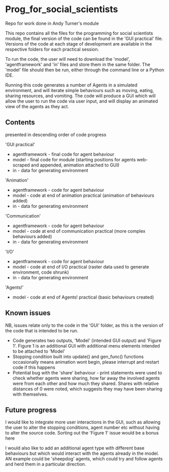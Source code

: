 # Prog_for_social_scientists
Repo for work done in Andy Turner's module

This repo contains all the files for the programming for social scientists module, the final version of the code can be found in the 'GUI practical' file. Versions of the code at each stage of development are available in the respective folders for each practical session. 

To run the code, the user will need to download the 'model', 'agentframework' and 'in' files and store them in the same folder. The 'model' file should then be run, either through the command line or a Python IDE.  

Running this code generates a number of Agents in a simulated environment, and will iterate simple behaviours such as moving, eating, sharing resources, and vomiting. The code will produce a GUI which will allow the user to run the code via user input, and will display an animated view of the agents as they act. 

## Contents

presented in descending order of code progress

'GUI practical'
* agentframework - final code for agent behaviour
* model - final code for module (starting positions for agents web-scraped and appended, animation attached to GUI)
* in - data for generating environment

'Animation'
* agentframework - code for agent behaviour
* model - code at end of animation practical (animation of behaviours added)
* in - data for generating environment

'Communication'
* agentframework - code for agent behaviour
* model - code at end of communication practical (more complex behaviours added)
* in - data for generating environment

'I/O'
* agentframework - code for agent behaviour
* model - code at end of I/O practical (raster data used to generate environment, code shrunk)
* in - data for generating environment

'Agents!'
* model - code at end of Agents! practical (basic behaviours created)

## Known issues

NB, issues relate only to the code in the 'GUI' folder, as this is the version of the code that is intended to be run. 

* Code generates two outputs, 'Model' (intended GUI output) and 'Figure 1'. Figure 1 is an additional GUI with additional menu elements intended to be attached to 'Model'
* Stopping condition built into update() and gen_func() functions occasionally means animation wont begin, please interrupt and restart code if this happens
* Potential bug with the 'share' behaviour - print statements were used to check whether agents were sharing, how far away the involved agents were from each other and how much they shared. Shares with relative distances of 0 were noted, which suggests they may have been sharing with themselves. 

## Future progress

I would like to integrate more user interactions in the GUI, such as allowing the user to alter the stopping conditions, agent number etc without having to alter the source code. Sorting out the 'Figure 1' issue would be a bonus here

I would also like to add an additional agent type with different base behaviours but which would interact with the agents already in the model. AN example could be 'sheepdog' agents, which could try and follow agents and herd them in a particular direction. 
